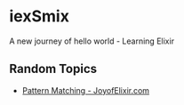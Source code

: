 # iexSmix
A new journey of hello world - Learning Elixir
## Random Topics
- [Pattern Matching - JoyofElixir.com](https://joyofelixir.com/6-pattern-matching/)
